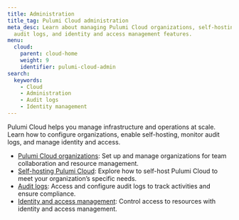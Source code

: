 ```yaml
---
title: Administration
title_tag: Pulumi Cloud administration
meta_desc: Learn about managing Pulumi Cloud organizations, self-hosting options,
  audit logs, and identity and access management features.
menu:
  cloud:
    parent: cloud-home
    weight: 9
    identifier: pulumi-cloud-admin
search:
  keywords:
    - Cloud
    - Administration
    - Audit logs
    - Identity management
---
```


Pulumi Cloud helps you manage infrastructure and operations at scale. Learn how to configure organizations, enable self-hosting, monitor audit logs, and manage identity and access.

- [Pulumi Cloud organizations](/docs/pulumi-cloud/admin/organizations/): Set up and manage organizations for team collaboration and resource management.
- [Self-hosting Pulumi Cloud](/docs/pulumi-cloud/admin/self-hosted/): Explore how to self-host Pulumi Cloud to meet your organization’s specific needs.
- [Audit logs](/docs/pulumi-cloud/admin/audit-logs/): Access and configure audit logs to track activities and ensure compliance.
- [Identity and access management](/docs/pulumi-cloud/access-management/): Control access to resources with identity and access management.
